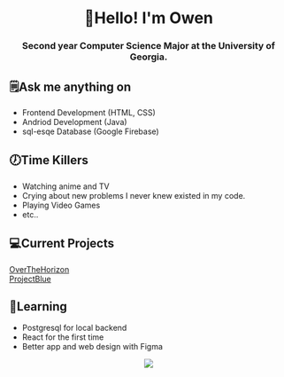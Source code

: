 <h1 align="center">👋Hello! I'm Owen</h1>

<h3 align="center">Second year Computer Science Major at the University of Georgia.</h3>

## 🗒Ask me anything on
- Frontend Development (HTML, CSS)
- Andriod Development (Java)
- sql-esqe Database (Google Firebase)

## 🕖Time Killers
- Watching anime and TV
- Crying about new problems I never knew existed in my code.
- Playing Video Games
- etc..

## 💻Current Projects
[OverTheHorizon](https://github.com/osn53387/OverTheHorizon)
<br>
[ProjectBlue](https://github.com/osn53387/ProjectBlue)

## 💬Learning
- Postgresql for local backend
- React for the first time
- Better app and web design with Figma

<p align="center">
<a href="https://git.io/streak-stats">
  <img src="https://streak-stats.demolab.com?user=osn53387&theme=gruvbox&date_format=M%20j%5B%2C%20Y%5D"/>
</a></p>
